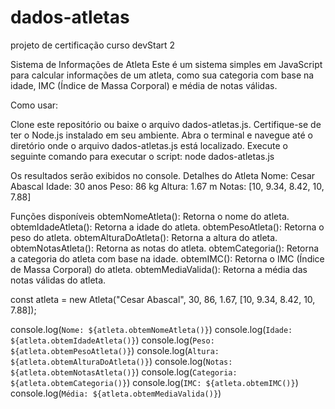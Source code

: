 # dados-atletas
projeto de certificação curso devStart 2

Sistema de Informações de Atleta
Este é um sistema simples em JavaScript para calcular informações de um atleta, como sua categoria com base na idade, IMC (Índice de Massa Corporal) e média de notas válidas.

Como usar:

Clone este repositório ou baixe o arquivo dados-atletas.js.
Certifique-se de ter o Node.js instalado em seu ambiente.
Abra o terminal e navegue até o diretório onde o arquivo dados-atletas.js está localizado.
Execute o seguinte comando para executar o script:
node dados-atletas.js

Os resultados serão exibidos no console.
Detalhes do Atleta
Nome: Cesar Abascal
Idade: 30 anos
Peso: 86 kg
Altura: 1.67 m
Notas: [10, 9.34, 8.42, 10, 7.88]

Funções disponíveis
obtemNomeAtleta(): Retorna o nome do atleta.
obtemIdadeAtleta(): Retorna a idade do atleta.
obtemPesoAtleta(): Retorna o peso do atleta.
obtemAlturaDoAtleta(): Retorna a altura do atleta.
obtemNotasAtleta(): Retorna as notas do atleta.
obtemCategoria(): Retorna a categoria do atleta com base na idade.
obtemIMC(): Retorna o IMC (Índice de Massa Corporal) do atleta.
obtemMediaValida(): Retorna a média das notas válidas do atleta.

const atleta = new Atleta("Cesar Abascal",
    30, 86, 1.67,
    [10, 9.34, 8.42, 10, 7.88]);
    
console.log(`Nome: ${atleta.obtemNomeAtleta()}`)
console.log(`Idade: ${atleta.obtemIdadeAtleta()}`)
console.log(`Peso: ${atleta.obtemPesoAtleta()}`)
console.log(`Altura: ${atleta.obtemAlturaDoAtleta()}`)
console.log(`Notas: ${atleta.obtemNotasAtleta()}`)
console.log(`Categoria: ${atleta.obtemCategoria()}`)
console.log(`IMC: ${atleta.obtemIMC()}`)
console.log(`Média: ${atleta.obtemMediaValida()}`)
